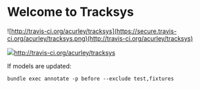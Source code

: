 # Welcome to Tracksys

![http://travis-ci.org/acurley/tracksys](https://secure.travis-ci.org/acurley/tracksys.png)(http://travis-ci.org/acurley/tracksys)



<img src="https://secure.travis-ci.org/acurley/tracksys.png" />http://travis-ci.org/acurley/tracksys

If models are updated:

    bundle exec annotate -p before --exclude test,fixtures
